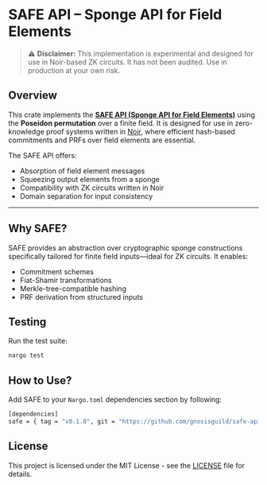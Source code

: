 # SAFE API – Sponge API for Field Elements

> ⚠️ **Disclaimer:** This implementation is experimental and designed for use in Noir-based ZK circuits. It has not been audited. Use in production at your own risk.

## Overview

This crate implements the [**SAFE API (Sponge API for Field Elements)**](https://eprint.iacr.org/2023/522.pdf) using the **Poseidon permutation** over a finite field. It is designed for use in zero-knowledge proof systems written in [Noir](https://noir-lang.org/), where efficient hash-based commitments and PRFs over field elements are essential.

The SAFE API offers:

- Absorption of field element messages
- Squeezing output elements from a sponge
- Compatibility with ZK circuits written in Noir
- Domain separation for input consistency

---

## Why SAFE?

SAFE provides an abstraction over cryptographic sponge constructions specifically tailored for finite field inputs—ideal for ZK circuits. It enables:

- Commitment schemes
- Fiat-Shamir transformations
- Merkle-tree-compatible hashing
- PRF derivation from structured inputs

## Testing

Run the test suite:

```bash
nargo test
```

## How to Use?

Add SAFE to your `Nargo.toml` dependencies section by following:

```bash
[dependencies]
safe = { tag = "v0.1.0", git = "https://github.com/gnosisguild/safe-api" }
```


## License

This project is licensed under the MIT License - see the [LICENSE](../LICENSE) file for details.
